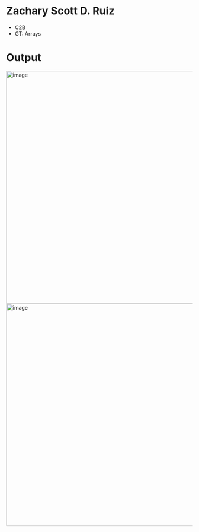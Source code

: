 # Zachary Scott D. Ruiz
- C2B
- GT: Arrays
# Output
<img width="1365" height="628" alt="image" src="https://github.com/user-attachments/assets/9e771f81-7b38-40bd-9bcb-0c84ed371e69" />
<img width="1365" height="600" alt="image" src="https://github.com/user-attachments/assets/9432920d-bb1c-450e-84ed-0328276126d7" />
